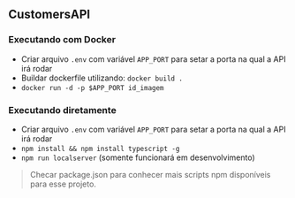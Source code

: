 ## CustomersAPI  

### Executando com Docker

- Criar arquivo `.env` com variável `APP_PORT` para setar a porta na qual a API irá rodar
- Buildar dockerfile utilizando: `docker build .`
- `docker run -d -p $APP_PORT id_imagem`

### Executando diretamente

- Criar arquivo `.env` com variável `APP_PORT` para setar a porta na qual a API irá rodar
- `npm install && npm install typescript -g`
- `npm run localserver` (somente funcionará em desenvolvimento)

> Checar package.json para conhecer mais scripts npm disponíveis para esse projeto.
